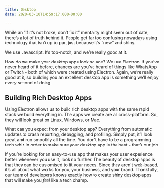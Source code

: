 ```yaml
---
title: Desktop
date: 2020-03-10T14:59:17.000+00:00

---
```

While an “if it’s not broke, don’t fix it” mentality might seem out of date, there’s a lot of truth behind it. People get far too confusing nowadays using technology that isn’t up to par, just because it’s “new” and shiny.

We use Javascript. It’s top-notch, and we’re really good at it.

How do we make your desktop apps look so ace? We use Electron. If you’ve never heard of it before, chances are you’ve heard of things like WhatsApp or Twitch - both of which were created using Electron. Again, we’re really good at it, so building you an excellent desktop app is something we’ll enjoy every second of doing.

## Building Rich Desktop Apps

Using Electron allows us to build rich desktop apps with the same rapid stack we build everything in. The apps we create are all cross-platform. So, they will look great on Linux, Windows, or Mac.

What can you expect from your desktop app? Everything from automatic updates to crash reporting, debugging, and profiling. Simply put, it’ll look great and run smoothly all the time. You don’t have to be a programming tech whiz in order to make sure your desktop app is the best - that’s our job.

  
If you’re looking for an easy-to-use app that makes your user experience better whenever you use it, look no further. The beauty of desktop apps is that they can be customised to fit your needs. Since they aren’t web-based, it’s all about what works for you, your business, and your brand. Thankfully, our team of developers knows exactly how to create shiny desktop apps that will make you _feel_ like a tech champ.